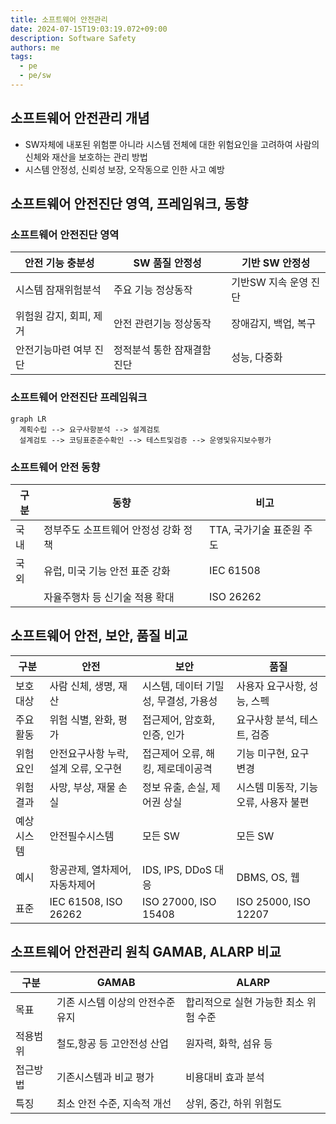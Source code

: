 ```yaml
---
title: 소프트웨어 안전관리
date: 2024-07-15T19:03:19.072+09:00
description: Software Safety
authors: me
tags:
  - pe
  - pe/sw
---
```


## 소프트웨어 안전관리 개념

- SW자체에 내포된 위험뿐 아니라 시스템 전체에 대한 위험요인을 고려하여 사람의 신체와 재산을 보호하는 관리 방법
- 시스템 안정성, 신뢰성 보장, 오작동으로 인한 사고 예방

## 소프트웨어 안전진단 영역, 프레임워크, 동향

### 소프트웨어 안전진단 영역

| 안전 기능 충분성 | SW 품질 안정성 | 기반 SW 안정성 |
| --- | --- | --- |
| 시스템 잠재위험분석 | 주요 기능 정상동작 | 기반SW 지속 운영 진단 |
| 위험원 감지, 회피, 제거 | 안전 관련기능 정상동작 | 장애감지, 백업, 복구 |
| 안전기능마련 여부 진단 | 정적분석 통한 잠재결함 진단 | 성능, 다중화 |

### 소프트웨어 안전진단 프레임워크

```mermaid
graph LR
  계획수립 --> 요구사항분석 --> 설계검토
  설계검토 --> 코딩표준준수확인 --> 테스트및검증 --> 운영및유지보수평가
```

### 소프트웨어 안전 동향

| 구분 | 동향 | 비고 |
| --- | --- | --- |
| 국내 | 정부주도 소프트웨어 안정성 강화 정책 | TTA, 국가기술 표준원 주도 |
| 국외 | 유럽, 미국 기능 안전 표준 강화 | IEC 61508 |
| | 자율주행차 등 신기술 적용 확대 | ISO 26262 |

## 소프트웨어 안전, 보안, 품질 비교

| 구분 | 안전 | 보안 | 품질 |
| --- | --- | --- | --- |
| 보호대상 | 사람 신체, 생명, 재산 | 시스템, 데이터 기밀성, 무결성, 가용성 | 사용자 요구사항, 성능, 스펙 |
| 주요 활동 | 위험 식별, 완화, 평가 | 접근제어, 암호화, 인증, 인가 | 요구사항 분석, 테스트, 검증 |
| 위험요인 | 안전요구사항 누락, 설계 오류, 오구현 | 접근제어 오류, 해킹, 제로데이공격 | 기능 미구현, 요구 변경 |
| 위험결과 | 사망, 부상, 재물 손실 | 정보 유출, 손실, 제어권 상실 | 시스템 미동작, 기능 오류, 사용자 불편 |
| 예상시스템 | 안전필수시스템 | 모든 SW | 모든 SW |
| 예시 | 항공관제, 열차제어, 자동차제어 | IDS, IPS, DDoS 대응 | DBMS, OS, 웹 |
| 표준 | IEC 61508, ISO 26262 | ISO 27000, ISO 15408 | ISO 25000, ISO 12207 |

## 소프트웨어 안전관리 원칙 GAMAB, ALARP 비교

| 구분 | GAMAB | ALARP |
| --- | --- | --- |
| 목표 | 기존 시스템 이상의 안전수준 유지 | 합리적으로 실현 가능한 최소 위험 수준 |
| 적용범위 | 철도,항공 등 고안전성 산업 | 원자력, 화학, 섬유 등 |
| 접근방법 | 기존시스템과 비교 평가 | 비용대비 효과 분석 |
| 특징 | 최소 안전 수준, 지속적 개선 | 상위, 중간, 하위 위험도 |
